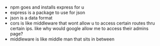 - npm goes and installs express for u
- express is a package to use for json
- json is a data format
- cors is like middleware that wont allow u to access certain routes thru certain ips. like why would google allow me to access their admins page?
- middleware is like middle man that sits in between 
